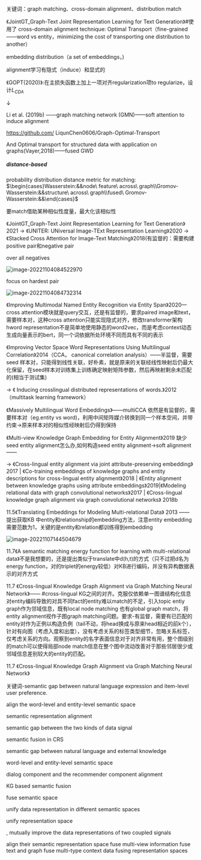 关键词：graph matching、cross-domain alignment、distribution match

《JointGT_Graph-Text Joint Representation Learning for Text Generation》#使用了 cross-domain alignment technique: Optimal Transport（fine-grained——word vs entity，minimizing the cost of transporting one distribution to another）

embedding distribution（a set of embeddings，)

alignment学习有隐式（induce）和显式的

《GOPT(2020)》:在主损失函数上加上一项对齐regularization项to regularize，设计$L_{CDA}$

$\downarrow$

Li et al. (2019b) ——graph matching network (GMN)——soft attention to induce alignment

https://github.com/ LiqunChen0606/Graph-Optimal-Transport

And Optimal transport for structured data with application on graphs(Vayer,2018)——fused GWD



##### distance-based

probability distribution distance metric for matching: $\begin{cases}Wasserstein:&&node\ feature\ across\ graph\\Gromov-Wasserstein:&&structure\ across\  graph\\fused\ Gromov-Wasserstein:&&\end{cases}$

要match借助某种相似性度量，最大化该相似性 

《JointGT_Graph-Text Joint Representation Learning for Text Generation》2021 -> 《UNITER: UNiversal Image-TExt Representation Learning》2020 -> 《Stacked Cross Attention for Image-Text Matching》2018(有监督的：需要构建positive pair和negative pair

over all negatives

![image-20221104084522970](C:\Users\91889\AppData\Roaming\Typora\typora-user-images\image-20221104084522970.png)

focus on hardest pair

![image-20221104084732314](C:\Users\91889\AppData\Roaming\Typora\typora-user-images\image-20221104084732314.png)

《Improving Multimodal Named Entity Recognition via Entity Span》2020—cross attention模块就是query交互，还是有监督的，要求paired image和text，需要样本对，这种cross attention只能实现隐式对齐，修改transformer架构hword representation不是简单地使用静态的word2vec，而是考虑context动态生成向量表示的bert，同一个词依据所处环境不同而具有不同的表示

《Improving Vector Space Word Representations Using Multilingual Correlation》2014（CCA，  canonical  correlation  analysis）——半监督，需要seed 样本对，只能得到线性关联，好朴素，就是原来的关联经线性映射后仍最大化保留，在seed样本对训练集上训练确定映射矩阵参数，然后再映射剩余未匹配的(相当于测试集)

-> 《 Inducing crosslingual distributed representations of words.》2012（multitask learning framework）

《Massively Multilingual Word Embeddings》——multiCCA 依然是有监督的，需要样本对（eg.entity vs word)，利用中间矩阵媒介转换到同一个样本空间，并带约束->原来样本对的相似性经映射后仍得到保持

《Multi-view Knowledge Graph Embedding for Entity Alignment》2019 缺少seed entity alignment怎么办,如何构造seed entity alignment->soft alignment——

-> 《Cross-lingual entity alignment via joint attribute-preserving embedding》2017 | 《Co-training embeddings of knowledge graphs and entity descriptions for cross-lingual entity alignment》2018 | 《Entity alignment between knowledge graphs using attribute embeddings》2019|《Modeling relational data with graph convolutional networks》2017 | 《Cross-lingual knowledge graph alignment via graph convolutional networks》 2018b



11.5《Translating Embeddings for Modeling Multi-relational Data》 2013 —— 提出获取KB 中entity和relationship的embedding方法，注意entity embedding需要范数为1，关键的是entity和relation都训练得到embedding

![image-20221107144504679](C:\Users\91889\AppData\Roaming\Typora\typora-user-images\image-20221107144504679.png)



11.7《A semantic matching energy function for learning with multi-relational data》不是我想要的，还是提出类似于translate中d(h,t)的方式（只不过把d名为energy function，对的triplet的energy较低）对KB进行编码，并没有异构数据表示的对齐方式



11.7 《Cross-lingual Knowledge Graph Alignment via Graph Matching Neural Network》—— #cross-lingual KG之间的对齐。克服仅依赖单一图谱结构化信息对entity编码导致的对具不同fact的entity难以match的不足，引入topic entiy graph作为邻域信息，既有local node matching 也有global graph match，将entity alignment视作子图graph matching问题。要求-有监督，需要有已匹配的entity对作为正例以构造负例（tail不动，将head换成与原来head相近的前k个），针对有向图（考虑入度和出度），没有考虑关系的标签类型细节，忽略关系标签，仅考虑关系的方向。观察到entity的名字表面信息对于对齐非常有用，整个图级别的match可以使得局部node match信息在整个图中流动改善对于那些邻居很少或邻域信息差别较大的entity的匹配。



11.7 《Cross-lingual Knowledge Graph Alignment via Graph Matching Neural Network》



关键词-semantic gap between natural language expression and item-level user preference.

align the word-level and entity-level semantic space

semantic representation alignment

semantic gap between the two kinds of data signal

semantic fusion in CRS

semantic gap between natural language and external knowledge

word-level and entity-level semantic space

dialog component and the recommender component alignment

KG based semantic fusion

fuse semantic space

unify data representation in different semantic spaces

unify representation space

,
mutually improve the data representations of two coupled signals

align their semantic representation space
fuse multi-view information
fuse text and graph
fuse multi-type context data
fusing representation spaces
